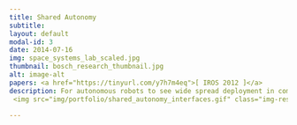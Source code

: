 ```yaml
---
title: Shared Autonomy
subtitle:
layout: default
modal-id: 3
date: 2014-07-16
img: space_systems_lab_scaled.jpg
thumbnail: bosch_research_thumbnail.jpg
alt: image-alt
papers: <a href="https://tinyurl.com/y7h7m4eq">[ IROS 2012 ]</a>
description: For autonomous robots to see wide spread deployment in commerical and non commerical settings, they should be capable of achieving failure free operation for long durations of time. This objective though relatively well defined in controlled industrial settings, it is extremely hard to accomplish in unstructured human environments. Given the complexity of unstructured human environments, designing systems capable of failure free operation is a problem that is both complex and illposed. This is due to the fact that there are an innumerable number of failure cases, and the algorithms underlying autonomous systems cannot be designed to explicitly enumerate and address all these cases. These limitations have long been a barrier for adoption of robots in non-industrial settings.</br> <iframe width="480" height="300" style="padding:10px;" src="https://www.youtube.com/embed/Q6vQcKP76DI" align="center" frameborder="0" allow="accelerometer; autoplay; encrypted-media; gyroscope; picture-in-picture" allowfullscreen></iframe> </br> Hence, in order to deploy robots in non industrial settings a practical trade-off is to design systems that can either fail gracefully (i.e avoid damaging critical infrastructure) or query an expert in the event of an unmodeled source of uncertainty during the course of decision making.
 <img src="img/portfolio/shared_autonomy_interfaces.gif" class="img-responsive img-left" align="right" style="width:40%;height:40%" hspace="10" alt="image-alt"> Much of my research in this domain has been focused on developing learning mechanisms for robust failure recovery in autonomous systems. Such that these systems are capable of querying an expert in the event of unmodeled sources of uncertainty. Some of my previous research in this area has been published in IROS 2012. There I developed shared autonomy algorithms for mobile manipulators such that they could execute robust failure recovery behaviors with limited expert intervention. More recently I have been interested in further enhancing these systems for deployment in real world unstructured environments outside the lab.

---
```

